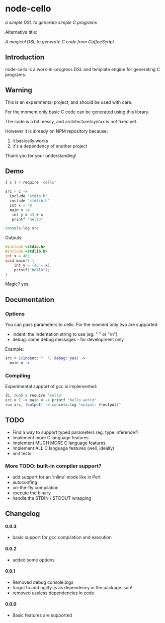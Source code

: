 node-cello
==========

*a simple DSL to generate simple C programs*

Alternative title:
 
*A magical DSL to generate C code from CoffeeScript*

## Introduction

node-cello is a work-in-progress DSL and template engine for generating C programs.

## Warning

This is an experimental project, and should be used with care.

For the moment only basic C code can be generated using this library.

The code is a bit messy, and architecture/syntax is not fixed yet.

However it is already on NPM repository because:

1. it basically works
2. it's a dependency of another project

Thank you for your understanding!

## Demo

```coffeescript
{ C } = require 'cello'

src = C ->
  include 'stdio.h'
  include 'stdlib.h'
  int x = 40
  main = ->
   int y = 43 + x
   printf "hello"

console.log src
```

Outputs: 

```C
#include <stdio.h>
#include <stdlib.h>
int x = 40;
void main() {
	int y = (43 + x);
	printf("hello");
}
```

Magic? yes. 

## Documentation

### Options

You can pass parameters to cello.
For the moment only two are supported:

* indent: the indentation string to use (eg. "   " or "\n")
* debug: some debug messages - for development only

Example:

```CoffeeScript
src = C(indent: "  ", debug: yes) -> 
  main = ->
```

### Compiling

Experimental support of gcc is implemented:

```CoffeeScript
{C, run} = require 'cello'
src = C -> main = -> printf "hello world"
run src, (output) -> console.log "output: #{output}"
```

## TODO

* Find a way to support typed parameters (eg. type inference?)
* Implement more C language features
* Implement MUCH MORE C language features
* Implement ALL C language features (well, ideally)
* unit tests

### More TODO: built-in compiler support? 

* add support for an 'inline' mode like in Perl
* autoconfing
* on-the-fly compilation
* execute the binary
* handle the STDIN / STDOUT wrapping

## Changelog

#### 0.0.3

 * basic support for gcc compilation and execution

#### 0.0.2

 * added some options

#### 0.0.1

 * Removed debug console.logs
 * forgot to add uglify-js as dependency in the package.json!
 * removed useless dependencies in code

#### 0.0.0

 * Basic features are supported